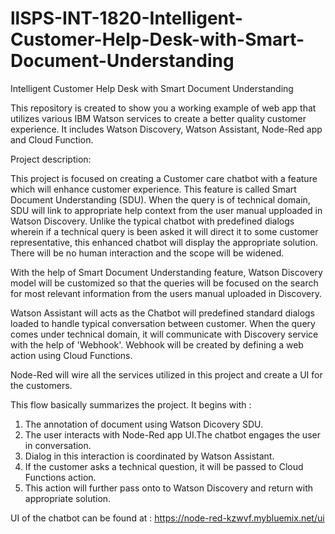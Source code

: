 # llSPS-INT-1820-Intelligent-Customer-Help-Desk-with-Smart-Document-Understanding
Intelligent Customer Help Desk with Smart Document Understanding

This repository is created to show you a working example of web app that utilizes various IBM Watson services to create a better quality customer experience. It includes Watson Discovery, Watson Assistant, Node-Red app and Cloud Function.

Project description:

This project is focused on creating a Customer care chatbot with a feature which will enhance customer experience. This feature is called Smart Document Understanding (SDU). When the query is of technical domain, SDU will link to appropriate help context from the user manual upploaded in Watson Discovery. Unlike the typical chatbot with predefined dialogs wherein if a technical query is been asked it will direct it to some customer representative, this enhanced chatbot will display the appropriate solution. There will be no human interaction and the scope will be widened.

With the help of Smart Document Understanding feature, Watson Discovery model will be customized so that the queries will be focused on the search for most relevant information from the users manual uploaded in Discovery.

Watson Assistant will acts as the Chatbot will predefined standard dialogs loaded to handle typical conversation between customer. When the query comes under technical domain, it will communicate with Discovery service with the help of 'Webhook'. Webhook will be created by defining a web action using Cloud Functions.

Node-Red will wire all the services utilized in this project and create a UI for the customers.


This flow basically summarizes the project. It begins with :

1. The annotation of document using Watson Dicovery SDU.
2. The user interacts with Node-Red app UI.The chatbot engages the user in conversation.
3. Dialog in this interaction is coordinated by Watson Assistant.
4. If the customer asks a technical question, it will be passed to Cloud Functions action.
5. This action will further pass onto to Watson Discovery and return with appropriate solution.


UI of the chatbot can be found at : https://node-red-kzwvf.mybluemix.net/ui 